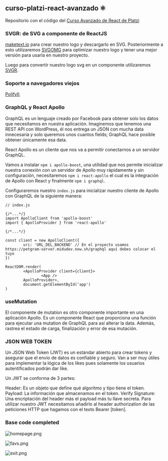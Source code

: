 ## curso-platzi-react-avanzado ⚛️

Repositorio con el código del [Curso Avanzado de React de Platzi](https://platzi.com/cursos/react-avanzado/)

### SVGR: de SVG a componente de ReactJS

[ maketext.io](https://maketext.io/ " maketext.io") para crear nuestro logo y descargarlo en SVG. Posteriormente a esto utilizaremos [SVGOMG](https://jakearchibald.github.io/svgomg/ "SVGOMG") para optimizar nuestro logo y tener una mejor versión para usarla en nuestro proyecto.

Luego para convertir nuestro logo svg en un componente utilizaremos [SVGR](https://react-svgr.com/playground/ "SVGR").

### Soporte a navegadores viejos
[Polifyll](https://github.com/w3c/IntersectionObserver/tree/main/polyfill "folifyll");


### GraphQL y React Apollo

GraphQL es un lenguaje creado por Facebook para obtener solo los datos que necesitamos en nuestra aplicación. Imaginemos que tenemos una REST API con WordPress, él nos entrega un JSON con mucha data innecesaria y solo queremos unos cuantos fields; GraphQL hace posible obtener únicamente esa data.

React Apollo es un cliente que nos va a permitir conectarnos a un servidor GraphQL.

Vamos a instalar `npm i apollo-boost`, una utilidad que nos permite inicializar nuestra conexión con un servidor de Apollo muy rápidamente y sin configuración, necesitaremos `npm i react-apollo` el cual es la integración de Apollo con React y finalmente `npm i graphql`.

Configuraremos nuestro `index.js` para inicializar nuestro cliente de Apollo con GraphQL de la siguiente manera:

    // index.js
    
    {/*...*/}
    import ApolloClient from 'apollo-boost'
    import { ApolloProvider } from 'react-apollo'
    
    {/*...*/}
    
    const client = new ApolloClient({
            uri: 'URL_DEL_BACKEND' // En el proyecto usamos https://petgram-server.midudev.now.sh/graphql aquí debes colocar el tuyo
    })
    
    ReactDOM.render(
            <ApolloProvider client={client}>
                    <App />
            ApolloProvider>,
            document.getElementById('app')
    )

### useMutation

El componente de mutation es otro componente importante en una aplicación Apollo. Es un componente React que proporciona una función para ejecutar una mutation de GraphQL para así alterar la data. Además, rastrea el estado de carga, finalización y error de esa mutación.

### JSON WEB TOKEN

Un JSON Web Token (JWT) es un estándar abierto para crear tokens y asegurar que el envío de datos es confiable y seguro. Van a ser muy útiles para implementar la lógica de los likes pues solamente los usuarios autentificados podrán dar like.

Un JWT se conforma de 3 partes:

Header: Es un objeto que define qué algoritmo y tipo tiene el token.
Payload: La información que almacenamos en el token.
Verify Signature: Una encriptación del header más el payload más tu llave secreta.
Para utilizar nuestro JWT necesitamos añadirlo al header authorization de las peticiones HTTP que hagamos con el texto Bearer [token].

### Base code completed

![homepage.png](https://static.platzi.com/media/user_upload/homepage-4e116786-7714-47dd-af4c-9c8023adbc03.jpg)

![favs.png](https://static.platzi.com/media/user_upload/favs-47b866f1-5f83-4b7c-9833-8e1c4fa8d982.jpg)

![exit.png](https://static.platzi.com/media/user_upload/exit-7be8c0d2-777b-4bee-a9bf-0698c02cbf1e.jpg)